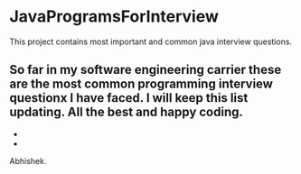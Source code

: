 # JavaProgramsForInterview

This project contains most important and common java interview questions.

So far in my software engineering carrier these are the most common programming interview questionx I have faced. I will keep this list updating. All the best and happy coding.
-
-
-
Abhishek.

